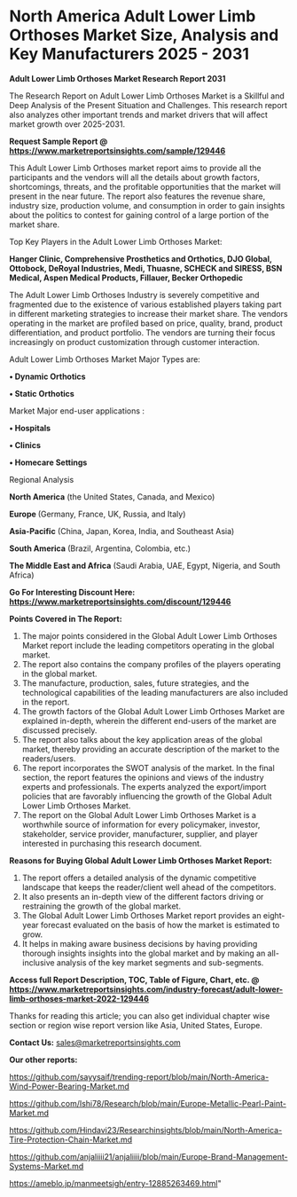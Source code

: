 # North America Adult Lower Limb Orthoses Market Size, Analysis and Key Manufacturers 2025 - 2031

<strong>Adult Lower Limb Orthoses Market Research Report 2031</strong>

The Research Report on Adult Lower Limb Orthoses Market is a Skillful and Deep Analysis of the Present Situation and Challenges. This research report also analyzes other important trends and market drivers that will affect market growth over 2025-2031.

<strong>Request Sample Report @ <a href=https://www.marketreportsinsights.com/sample/129446>https://www.marketreportsinsights.com/sample/129446</a></strong>

This Adult Lower Limb Orthoses market report aims to provide all the participants and the vendors will all the details about growth factors, shortcomings, threats, and the profitable opportunities that the market will present in the near future. The report also features the revenue share, industry size, production volume, and consumption in order to gain insights about the politics to contest for gaining control of a large portion of the market share.

Top Key Players in the Adult Lower Limb Orthoses Market:

<strong>Hanger Clinic, Comprehensive Prosthetics and Orthotics, DJO Global, Ottobock, DeRoyal Industries, Medi, Thuasne, SCHECK and SIRESS, BSN Medical, Aspen Medical Products, Fillauer, Becker Orthopedic</strong>

The Adult Lower Limb Orthoses Industry is severely competitive and fragmented due to the existence of various established players taking part in different marketing strategies to increase their market share. The vendors operating in the market are profiled based on price, quality, brand, product differentiation, and product portfolio. The vendors are turning their focus increasingly on product customization through customer interaction.

Adult Lower Limb Orthoses Market Major Types are:

<strong>• Dynamic Orthotics

• Static Orthotics</strong>

Market Major end-user applications :

<strong>• Hospitals

• Clinics

• Homecare Settings</strong>

Regional Analysis

</u><strong><b>North America</b></strong> (the United States, Canada, and Mexico)

<strong><b>Europe </b></strong>(Germany, France, UK, Russia, and Italy)

<strong><b>Asia-Pacific</b></strong> (China, Japan, Korea, India, and Southeast Asia)

<strong><b>South America</b></strong> (Brazil, Argentina, Colombia, etc.)

<strong><b>The Middle East and Africa</b></strong> (Saudi Arabia, UAE, Egypt, Nigeria, and South Africa)

<strong>Go For Interesting Discount Here: <a href=https://www.marketreportsinsights.com/discount/129446>https://www.marketreportsinsights.com/discount/129446</a></strong>

<strong>Points Covered in The Report:</strong>
<ol>
  <li>The major points considered in the Global Adult Lower Limb Orthoses Market report include the leading competitors operating in the global market.</li>
  <li>The report also contains the company profiles of the players operating in the global market.</li>
  <li>The manufacture, production, sales, future strategies, and the technological capabilities of the leading manufacturers are also included in the report.</li>
  <li>The growth factors of the Global Adult Lower Limb Orthoses Market are explained in-depth, wherein the different end-users of the market are discussed precisely.</li>
  <li>The report also talks about the key application areas of the global market, thereby providing an accurate description of the market to the readers/users.</li>
  <li>The report incorporates the SWOT analysis of the market. In the final section, the report features the opinions and views of the industry experts and professionals. The experts analyzed the export/import policies that are favorably influencing the growth of the Global Adult Lower Limb Orthoses Market.</li>
  <li>The report on the Global Adult Lower Limb Orthoses Market is a worthwhile source of information for every policymaker, investor, stakeholder, service provider, manufacturer, supplier, and player interested in purchasing this research document.</li>
</ol>
<strong>Reasons for Buying Global Adult Lower Limb Orthoses Market Report:</strong>

<ol>
  <li>The report offers a detailed analysis of the dynamic competitive landscape that keeps the reader/client well ahead of the competitors.</li>
  <li>It also presents an in-depth view of the different factors driving or restraining the growth of the global market.</li>
  <li>The Global Adult Lower Limb Orthoses Market report provides an eight-year forecast evaluated on the basis of how the market is estimated to grow.</li>
  <li>It helps in making aware business decisions by having providing thorough insights insights into the global market and by making an all-inclusive analysis of the key market segments and sub-segments.</li>
</ol>
<strong>Access full Report Description, TOC, Table of Figure, Chart, etc. @ <a href=https://www.marketreportsinsights.com/industry-forecast/adult-lower-limb-orthoses-market-2022-129446>https://www.marketreportsinsights.com/industry-forecast/adult-lower-limb-orthoses-market-2022-129446</a></strong>


Thanks for reading this article; you can also get individual chapter wise section or region wise report version like Asia, United States, Europe.

<strong>Contact Us:</strong>
sales@marketreportsinsights.com

<strong>Our other reports:</strong>

<a href=https://github.com/sayysaif/trending-report/blob/main/North-America-Wind-Power-Bearing-Market.md>https://github.com/sayysaif/trending-report/blob/main/North-America-Wind-Power-Bearing-Market.md</a>

<a href=https://github.com/Ishi78/Research/blob/main/Europe-Metallic-Pearl-Paint-Market.md>https://github.com/Ishi78/Research/blob/main/Europe-Metallic-Pearl-Paint-Market.md</a>

<a href=https://github.com/Hindavi23/Researchinsights/blob/main/North-America-Tire-Protection-Chain-Market.md>https://github.com/Hindavi23/Researchinsights/blob/main/North-America-Tire-Protection-Chain-Market.md</a>

<a href=https://github.com/anjaliiii21/anjaliiii/blob/main/Europe-Brand-Management-Systems-Market.md>https://github.com/anjaliiii21/anjaliiii/blob/main/Europe-Brand-Management-Systems-Market.md</a>

<a href=https://ameblo.jp/manmeetsigh/entry-12885263469.html>https://ameblo.jp/manmeetsigh/entry-12885263469.html</a>"
